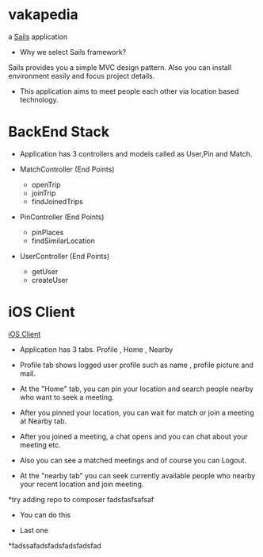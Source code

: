 # vakapedia

a [Sails](http://sailsjs.org) application


* Why we select Sails framework?

 Sails provides you a simple MVC design pattern. Also you can install environment easily and focus project details.


* This application aims to meet people each other via location based technology.

# BackEnd Stack

* Application has 3 controllers and models called as User,Pin and Match.

* MatchController (End Points)
	- openTrip
	- joinTrip
	- findJoinedTrips 

* PinController (End Points)
	- pinPlaces
	- findSimilarLocation

* UserController (End Points)
	- getUser
	- createUser

# iOS Client

[iOS Client](https://github.com/alpmusti/vakapedia_ios)

* Application has 3 tabs. Profile , Home , Nearby

* Profile tab shows logged user profile such as name , profile picture and mail.

* At the "Home" tab, you can pin your location and search people nearby who want to seek a meeting.

* After you pinned your location, you can wait for match or join a meeting at Nearby tab.

* After you joined a meeting, a chat opens and you can chat about your meeting etc.

* Also you can see a matched meetings and of course you can Logout.

* At the "nearby tab" you can seek currently available people who nearby your recent location and join
meeting.

*try adding repo to composer fadsfasfsafsaf

* You can do this 

* Last one

*fadssafadsfadsfadsfadsfad
